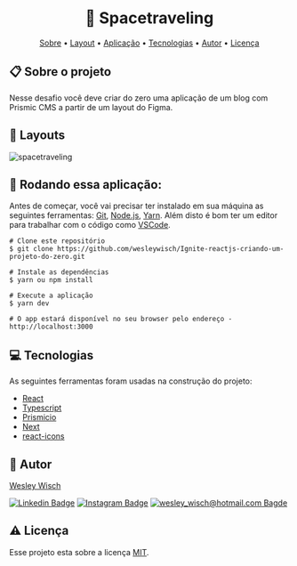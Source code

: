 <h1 align="center"> 📝 Spacetraveling</h1>

<p align="center">  <a href="#sobre">Sobre</a> • <a href="#layout">Layout</a> • <a href="#aplicacao">Aplicação</a>  • <a href="#techs">Tecnologias</a> • <a href="#autor">Autor</a> • <a href="#licenca">Licença</a> </p>


  <h2 id="sobre"> 📋 Sobre o projeto</h2>

Nesse desafio você deve criar do zero uma aplicação de um blog com Prismic CMS a partir de um layout do Figma.

<h2 id="layout"> 🎨  Layouts</h2>

![spacetraveling](https://user-images.githubusercontent.com/79159487/128604517-d50861dc-ef02-4f69-b504-9a3e4876058d.gif)


<h2 id="aplicacao"> 🎲  Rodando essa aplicação:</h2>

Antes de começar, você vai precisar ter instalado em sua máquina as seguintes ferramentas:  [Git](https://git-scm.com/),  [Node.js](https://nodejs.org/en/),  [Yarn](https://yarnpkg.com/). Além disto é bom ter um editor para trabalhar com o código como  [VSCode](https://code.visualstudio.com/).

```
# Clone este repositório
$ git clone https://github.com/wesleywisch/Ignite-reactjs-criando-um-projeto-do-zero.git

# Instale as dependências
$ yarn ou npm install

# Execute a aplicação
$ yarn dev

# O app estará disponível no seu browser pelo endereço - http://localhost:3000
```

 <h2 id="techs"> 💻 Tecnologias</h2>
 As seguintes ferramentas foram usadas na construção do projeto:

- [React]()
- [Typescript]()
- [Prismicio]()
- [Next]()
- [react-icons]()



 <h2 id="autor"> 🦸 Autor</h2>

[Wesley Wisch](https://www.linkedin.com/in/wesley-wisch)

[![Linkedin Badge](https://img.shields.io/badge/-LinkedIn-blue?style=flat-square-border&logo=Linkedin&logoColor=white&link=https://www.linkedin.com/in/wesley-wisch/)](https://www.linkedin.com/in/wesley-wisch) [![Instagram Badge](https://img.shields.io/badge/-Instagram-CC0000?style=flat-square-border&logo=Instagram&logoColor=white&link=https://www.instagram.com/wesley_wisch/)](https://www.instagram.com/wesley_wisch/) [![wesley_wisch@hotmail.com Bagde](https://img.shields.io/badge/wesley_wisch-2e7eea?style=flat-square-border&logo=microsoft-outlook&logoColor=white)](mailto:wesley_wisch@hotmail.com)

<h2 id="licenca"> ⚠️  Licença</h2>

Esse projeto esta sobre a licença [MIT]().
